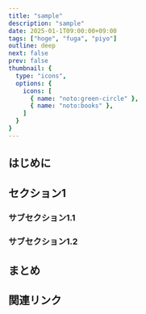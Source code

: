 ```yaml
---
title: "sample"
description: "sample"
date: 2025-01-1T09:00:00+09:00
tags: ["hoge", "fuga", "piyo"]
outline: deep
next: false
prev: false
thumbnail: {
  type: "icons",
  options: {
    icons: [
      { name: "noto:green-circle" },
      { name: "noto:books" },
    ]
  }
}
---
```


## はじめに

## セクション1

### サブセクション1.1

### サブセクション1.2

## まとめ

## 関連リンク
